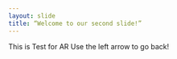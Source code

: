 ```yaml
---
layout: slide
title: “Welcome to our second slide!”
---
```

This is Test for AR
Use the left arrow to go back!
